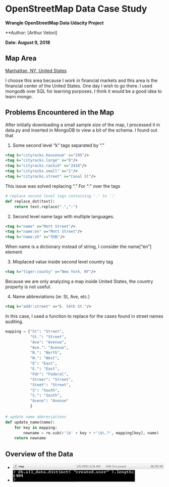 # OpenStreetMap Data Case Study
**Wrangle OpenStreetMap Data Udacity Project**

**Author: [Arthur Vetori]

**Date: August 9, 2018**

## Map Area
[Manhattan, NY, United States](https://en.wikipedia.org/wiki/Manhattan)

I choose this area because I work in financial markets and this area is the financial center of the United States. One day I wish to go there.
I used mongodb over SQL for learning purposes. I think it would be a good idea to learn mongo.

## Problems Encountered in the Map
After initially downloading a small sample size of the map, I processed it in data.py and inserted in MongoDB to view a bit of the schema. I found out that

1. Some second level “k” tags separated by “.”

```xml
<tag k="cityracks.housenum" v="295"/>
<tag k="cityracks.large" v="0"/>
<tag k="cityracks.rackid" v="2410"/>
<tag k="cityracks.small" v="1"/>
<tag k="cityracks.street" v="Canal St"/>
```

This issue was solved replacing “.” For “:” over the tags

```python
# replace second level tags containing '.' to ':'
def replace_dot(text):
    return text.replace(".",":")
```

2. Second level name tags with multiple languages.

```xml
<tag k="name" v="Mott Street"/>
<tag k="name:en" v="Mott Street"/>
<tag k="name:zh" v="勿街"/>
```

When name is a dictionary instead of string, I consider the name[“en”] element


3. Misplaced value inside second level country tag

```xml
<tag k="tiger:county" v="New York, NY"/>
```

Because we are only analyzing a map inside United States, the country property is not useful.

4. Name abbreviations (ie: St, Ave, etc.)

```xml
<tag k="addr:street" v="E. 54th St."/>
```

In this case, I used a function to replace for the cases found in street names auditing.

```python
mapping = {"St": "Street",
           "St.": "Street",
           "Ave": "Avenue",
           "Ave.": "Avenue",
           "N.": "North",
           "W.": "West",
           "E": "East",
           "E.": "East",
           "Fdr": "Federal",
           "Streer": "Street",
           "Steet": "Street",
           "S": "South",
           "S.": "South",
           "Avene": "Avenue"
           }

# update name abbreviations
def update_name(name):
    for key in mapping:
        newname = re.sub(r'\b' + key + r'\b\.?', mapping[key], name)
    return newname

```


## Overview of the Data

- ![Map Size](images/file_size.png)
- ![Number of unique users](images/unique_users.png)
